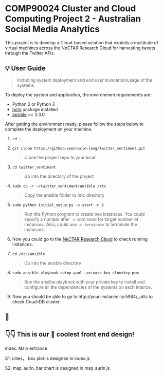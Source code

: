 # COMP90024 Cluster and Cloud Computing Project 2 - Australian Social Media Analytics

This project is to develop a Cloud-based solution that exploits a multitude of virtual machines across the NeCTAR Research Cloud for harvesting tweets through the Twitter APIs. 


## :bulb: User Guide

> Including system deployment and end user invocation/usage of the systems

To deploy the system and application, the environment requirements are:

- Python 2 or Python 3
- [boto](http://boto.cloudhackers.com/en/latest/index.html) package installed
- [ansible](http://docs.ansible.com/ansible/latest/index.html) >= 2.3.0

After getting the environment ready, please follow the steps below to complete the deployment on your machine.

1. ```cd ~```
2. ```git clone https://github.com/uncle-leng/twitter_sentiment.git```  
      > Clone the project repo to your local
3. ```cd twitter_sentiment``` 
      > Go into the directory of the project
4. ```sudo cp -r ~/twitter_sentiment/ansible /etc``` 
      > Copy the ansible folder to /etc directory
5. ```sudo python initial_setup.py -o start -n 2```
      > Run this Python program to create two instances. You could sepcify a number after ```-n``` command for target number of instances. Also, could use ```-o terminate``` to terminate the instances.

6. Now you could go to the [NeCTAR Research Cloud](https://dashboard.rc.nectar.org.au/auth/login/?next=/) to check running instances.

7. ```cd /etc/ansible```
      > Go into the ansible directory
      
8. ```sudo ansible-playbook setup.yaml —private-key cloudkey.pem```
      > Run the ansilbe playbook with your private key to install and configure all the dependencies of the systems on each intance.

9. Now you should be able to go to http://your-instance-ip:5984/_utils to check CouchDB cluster.


## :clap:

## :point_down::point_down: This is our :100: coolest front end design!

index: Main entrance

S1: cities， box plot is designed in index.js

S2: map_aurin, bar chart is designed in map_aurin.js
